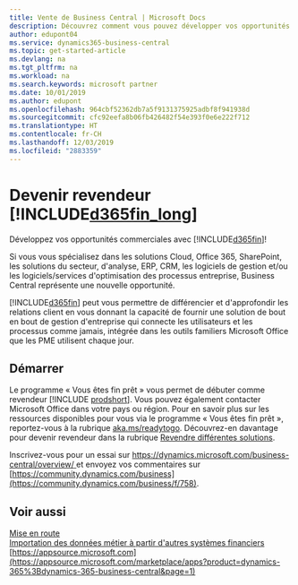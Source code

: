 ```yaml
---
title: Vente de Business Central | Microsoft Docs
description: Découvrez comment vous pouvez développer vos opportunités commerciales et devenir un partenaire certifié Microsoft et un revendeur de Business Central.
author: edupont04
ms.service: dynamics365-business-central
ms.topic: get-started-article
ms.devlang: na
ms.tgt_pltfrm: na
ms.workload: na
ms.search.keywords: microsoft partner
ms.date: 10/01/2019
ms.author: edupont
ms.openlocfilehash: 964cbf52362db7a5f9131375925adbf8f941938d
ms.sourcegitcommit: cfc92eefa8b06fb426482f54e393f0e6e222f712
ms.translationtype: HT
ms.contentlocale: fr-CH
ms.lasthandoff: 12/03/2019
ms.locfileid: "2883359"
---
```

# <a name="become-a-reseller-of-included365fin_longincludesd365fin_long_mdmd"></a>Devenir revendeur [!INCLUDE[d365fin_long](includes/d365fin_long_md.md)]
Développez vos opportunités commerciales avec [!INCLUDE[d365fin](includes/d365fin_md.md)]!  

Si vous vous spécialisez dans les solutions Cloud, Office 365, SharePoint, les solutions du secteur, d'analyse, ERP, CRM, les logiciels de gestion et/ou les logiciels/services d'optimisation des processus entreprise, Business Central représente une nouvelle opportunité.   

[!INCLUDE[d365fin](includes/d365fin_md.md)] peut vous permettre de différencier et d'approfondir les relations client en vous donnant la capacité de fournir une solution de bout en bout de gestion d'entreprise qui connecte les utilisateurs et les processus comme jamais, intégrée dans les outils familiers Microsoft Office que les PME utilisent chaque jour.  

## <a name="get-started"></a>Démarrer

Le programme « Vous êtes fin prêt » vous permet de débuter comme revendeur [!INCLUDE [prodshort](includes/prodshort.md)]. Vous pouvez également contacter Microsoft Office dans votre pays ou région. Pour en savoir plus sur les ressources disponibles pour vous via le programme « Vous êtes fin prêt », reportez-vous à la rubrique [aka.ms/readytogo](https://aka.ms/readytogo). Découvrez-en davantage pour devenir revendeur dans la rubrique [Revendre différentes solutions](/dynamics365/business-central/dev-itpro/developer/readiness/readiness-reseller).  

Inscrivez-vous pour un essai sur [https://dynamics.microsoft.com/business-central/overview/ ](https://dynamics.microsoft.com/business-central/overview/
) et envoyez vos commentaires sur [https://community.dynamics.com/business](https://community.dynamics.com/business/f/758).  

## <a name="see-also"></a>Voir aussi

[Mise en route](product-get-started.md)  
[Importation des données métier à partir d'autres systèmes financiers](across-import-data-configuration-packages.md)  
[https://appsource.microsoft.com](https://appsource.microsoft.com/marketplace/apps?product=dynamics-365%3Bdynamics-365-business-central&page=1)  
